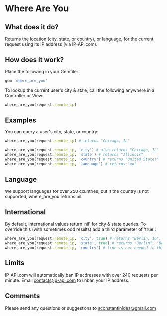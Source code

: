 
# Where Are You

## What does it do?

Returns the location (city, state, or country), or language, for the current request using its IP address (via IP-API.com).

## How does it work?

Place the following in your Gemfile:

```ruby
gem 'where_are_you'
```

To lookup the current user's city & state, call the following anywhere in a Controller or View:

```ruby
where_are_you(request.remote_ip)
```

## Examples

You can query a user's city, state, or country:

```ruby
where_are_you(request.remote_ip) # returns "Chicago, IL"

where_are_you(request.remote_ip, 'city') # also returns "Chicago, IL"
where_are_you(request.remote_ip, 'state') # returns "Illinois"
where_are_you(request.remote_ip, 'country') # returns "United States"
where_are_you(request.remote_ip, 'language') # returns "en"
```
## Language

We support languages for over 250 countries, but if the country is not supported, where_are_you returns nil.

## International

By default, international values return 'nil' for city & state queries. To override this (with sometimes odd results) add a third parameter of 'true':

```ruby
where_are_you(request.remote_ip, 'city', true) # returns "Berlin, 16", "Montréal, QC"
where_are_you(request.remote_ip, 'state', true) # returns "Berlin", "Quebec"
where_are_you(request.remote_ip, 'country') # true is not needed in this case, returns "Germany", "Canada"
```

## Limits

IP-API.com will automatically ban IP addresses with over 240 requests per minute. Email contact@ip-api.com to unban your IP address.

## Comments

Please send any questions or suggestions to sconstantinides@gmail.com

